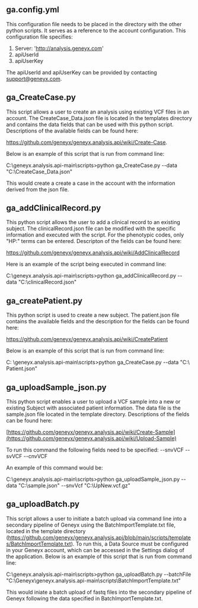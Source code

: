 ## ga.config.yml
This configuration file needs to be placed in the directory with the other python scripts. It serves as a reference to the account configuration. This configuration file specifies:
1.	Server: 'http://analysis.geneyx.com'
2.	apiUserId
3.	apiUserKey

The apiUserId and apiUserKey can be provided by contacting support@geneyx.com. 

## ga_CreateCase.py
This script allows a user to create an analysis using existing VCF files in an account. The CreateCase_Data.json file is located in the templates directory and contains the data fields that can be used with this python script. Descriptions of the available fields can be found here: 

https://github.com/geneyx/geneyx.analysis.api/wiki/Create-Case. 

Below is an example of this script that is run from command line:

C:\geneyx.analysis.api-main\scripts>python ga_CreateCase.py --data "C:\CreateCase_Data.json"

This would create a create a case in the account with the information derived from the json file. 


## ga_addClinicalRecord.py

This python script allows the user to add a clinical record to an existing subject. The clinicalRecord.json file can be modified with the specific information and executed with the script. For the phenotypic codes, only "HP:" terms can be entered. Descripton of the fields can be found here: 

https://github.com/geneyx/geneyx.analysis.api/wiki/AddClinicalRecord

Here is an example of the script being executed in command line:

C:\geneyx.analysis.api-main\scripts>python ga_addClinicalRecord.py --data "C:\clinicalRecord.json"

## ga_createPatient.py
This python script is used to create a new subject. The patient.json file contains the available fields and the description for the fields can be found here:

https://github.com/geneyx/geneyx.analysis.api/wiki/CreatePatient

Below is an example of this script that is run from command line:

C: \geneyx.analysis.api-main\scripts>python ga_CreateCase.py --data "C:\ Patient.json"

## ga_uploadSample_json.py
This python script enables a user to upload a VCF sample into a new or existing Subject with associated patient information. The data file is the sample.json file located in the template directory. Descriptions of the fields can be found here:

[https://github.com/geneyx/geneyx.analysis.api/wiki/Create-Sample](https://github.com/geneyx/geneyx.analysis.api/wiki/Upload-Sample)

To run this command the following fields need to be specified:
--snvVCF
--svVCF
--cnvVCF

An example of this command would be:

C:\geneyx.analysis.api-main\scripts>python ga_uploadSample_json.py --data "C:\sample.json" --snvVcf "C:\UpNew.vcf.gz"

## ga_uploadBatch.py
This script allows a user to initiate a batch upload via command line into a secondary pipeline of Geneyx using the BatchImportTemplate.txt file, located in the template directory (https://github.com/geneyx/geneyx.analysis.api/blob/main/scripts/templates/BatchImportTemplate.txt). To run this, a Data Source must be configured in your Geneyx account, which can be accessed in the Settings dialog of the application. 
Below is an example of this script that is run from command line:

C:\geneyx.analysis.api-main\scripts>python ga_uploadBatch.py --batchFile "C:\Geneyx\geneyx.analysis.api-main\scripts\BatchImportTemplate.txt"

This would iniate a batch upload of fastq files into the secondary pipeline of Geneyx following the data specified in BatchImportTemplate.txt. 

